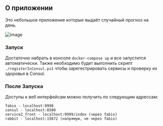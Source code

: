## О приложении
Это небольшое приложение которые выдаёт случайный прогноз на день.

![image](https://github.com/TeqquilaSunset/docker_test/assets/86839875/a34ac50d-d7e9-43b1-8db6-d2be5e268929)

### Запуск
Достаточно набрать в консоле `docker-compose up` и все запустится автоматически.
Также необходимо будет выполнить скрипт `./registerInConsul.ps1` чтобы зарегестрировать сервисы и проверку их здоровья в Consul.


### После Запуска
Доступы к веб интерфейсам можно получить по следующим адрессам:
```
fabio - localhost:9998
consul - localhost:8500
service2_front - localhost:9999/index (через fabio)
rabbit - localhost:15672 (напрямую, не через fabio)
```
